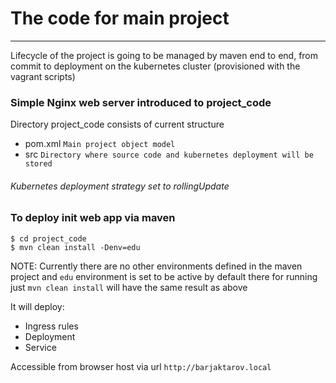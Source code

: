 # The code for main project
---
Lifecycle of the project is going to be managed by maven end to end, from commit to deployment on the kubernetes cluster (provisioned with the vagrant scripts)

### Simple Nginx web server introduced to project_code

Directory project_code consists of current structure

- pom.xml ``Main project object model``
- src `Directory where source code and kubernetes deployment will be stored`

###### Kubernetes deployment strategy set to rollingUpdate


### To deploy init web app via maven
```
$ cd project_code
$ mvn clean install -Denv=edu
```

NOTE: Currently there are no other environments defined in the maven project and `edu` environment is set to be active by default there for running just `mvn clean install` will have the same result as above

It will deploy:
- Ingress rules
- Deployment
- Service

Accessible from browser host via url `http://barjaktarov.local`
